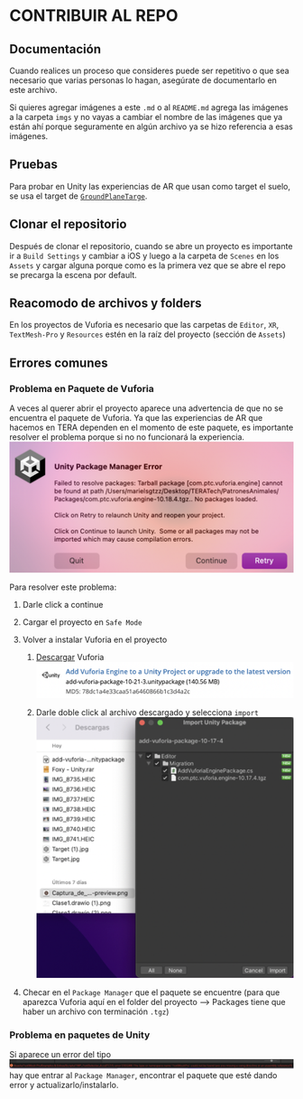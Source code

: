 # CONTRIBUIR AL REPO

## Documentación

Cuando realices un proceso que consideres puede ser repetitivo o que sea necesario que varias personas lo hagan, asegúrate de documentarlo en este archivo.

Si quieres agregar imágenes a este `.md` o al `README.md` agrega las imágenes a la carpeta `imgs` y no vayas a cambiar el nombre de las imágenes que ya están ahí porque seguramente en algún archivo ya se hizo referencia a esas imágenes.

## Pruebas

Para probar en Unity las experiencias de AR que usan como target el suelo, se usa el target de [`GroundPlaneTarge`](Targets/GroundPlaneTarget.pdf).

## Clonar el repositorio

Después de clonar el repositorio, cuando se abre un proyecto es importante ir a `Build Settings` y cambiar a iOS y luego a la carpeta de `Scenes` en los `Assets` y cargar alguna porque como es la primera vez que se abre el repo se precarga la escena por default.

## Reacomodo de archivos y folders

En los proyectos de Vuforia es necesario que las carpetas de `Editor`, `XR`, `TextMesh-Pro` y `Resources` estén en la raíz del proyecto (sección de `Assets`)

## Errores comunes

### Problema en Paquete de Vuforia

A veces al querer abrir el proyecto aparece una advertencia de que no se encuentra el paquete de Vuforia. Ya que las experiencias de AR que hacemos en TERA dependen en el momento de este paquete, es importante resolver el problema porque si no no funcionará la experiencia.
![errorVuforia1](imgs/VuforiaPackageMissing.png)

Para resolver este problema:

1. Darle click a continue
2. Cargar el proyecto en `Safe Mode`
3. Volver a instalar Vuforia en el proyecto

   1. [Descargar](https://developer.vuforia.com/downloads/sdk) Vuforia
      ![descargarVuforia](imgs/DescargarVuforia.png)

   2. Darle doble click al archivo descargado y selecciona `import`
      ![importarVuforia](imgs/ImportVuforia.png)

4. Checar en el `Package Manager` que el paquete se encuentre (para que aparezca Vuforia aquí en el folder del proyecto --> Packages tiene que haber un archivo con terminación `.tgz`)

### Problema en paquetes de Unity

Si aparece un error del tipo ![errorPackage](imgs/ErrorPackage.png) hay que entrar al `Package Manager`, encontrar el paquete que esté dando error y actualizarlo/instalarlo.
